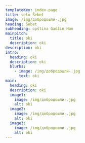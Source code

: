 ```yaml
---
templateKey: index-page
title: selo Šebet
image: /img/добродошли-.jpg
heading: Šebet
subheading: opština Gadžin Han
mainpitch:
  title: oki
  description: oki
description: oki
intro:
  heading: oki
  description: oki
  blurbs:
    - image: /img/добродошли-.jpg
      text: oki
main:
  heading: oki
  description: oki
  image1:
    image: /img/добродошли-.jpg
    alt: oki
  image2:
    image: /img/добродошли-.jpg
    alt: oki
  image3:
    image: /img/добродошли-.jpg
    alt: oki
---
```

